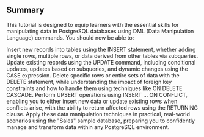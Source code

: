 ## Summary

This tutorial is designed to equip learners with the essential skills for manipulating data in PostgreSQL databases using DML (Data Manipulation Language) commands. You should now be able to:

Insert new records into tables using the INSERT statement, whether adding single rows, multiple rows, or data derived from other tables via subqueries.
Update existing records using the UPDATE command, including conditional updates, updates based on subqueries, and dynamic changes using the CASE expression.
Delete specific rows or entire sets of data with the DELETE statement, while understanding the impact of foreign key constraints and how to handle them using techniques like ON DELETE CASCADE.
Perform UPSERT operations using INSERT ... ON CONFLICT, enabling you to either insert new data or update existing rows when conflicts arise, with the ability to return affected rows using the RETURNING clause.
Apply these data manipulation techniques in practical, real-world scenarios using the "Sales" sample database, preparing you to confidently manage and transform data within any PostgreSQL environment.